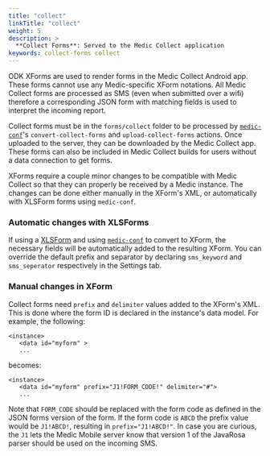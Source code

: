 ```yaml
---
title: "collect"
linkTitle: "collect"
weight: 5
description: >
  **Collect Forms**: Served to the Medic Collect application
keywords: collect-forms collect
---
```


ODK XForms are used to render forms in the Medic Collect Android app. These forms cannot use any Medic-specific XForm notations. All Medic Collect forms are processed as SMS (even when submitted over a wifi) therefore a corresponding JSON form with matching fields is used to interpret the incoming report.

Collect forms must be in the `forms/collect` folder to be processed by [`medic-conf`](https://github.com/medic/medic-conf)'s `convert-collect-forms` and `upload-collect-forms` actions. Once uploaded to the server, they can be downloaded by the Medic Collect app. These forms can also be included in Medic Collect builds for users without a data connection to get forms.

XForms require a couple minor changes to be compatible with Medic Collect so that they can properly be received by a Medic instance. The changes can be done either manually in the XForm's XML, or automatically with XLSForm forms using `medic-conf`.

### Automatic changes with XLSForms
If using a [XLSForm](http://xlsform.org/) and using [`medic-conf`](https://github.com/medic/medic-conf) to convert to XForm, the necessary fields will be automatically added to the resulting XForm. You can override the default prefix and separator by declaring `sms_keyword` and `sms_seperator` respectively in the Settings tab.

### Manual changes in XForm
Collect forms need `prefix` and `delimiter` values added to the XForm's XML. This is done where the form ID is declared in the instance's data model. For example, the following:
```
<instance>
   <data id="myform" >
   ...
```

becomes:
```
<instance>
   <data id="myform" prefix="J1!FORM_CODE!" delimiter="#">
   ...
```

Note that `FORM_CODE` should be replaced with the form code as defined in the JSON forms version of the form. If the form code is `ABCD` the prefix value would be `J1!ABCD!`, resulting in `prefix="J1!ABCD!"`. In case you are curious, the `J1` lets the Medic Mobile server know that version 1 of the JavaRosa parser should be used on the incoming SMS.

